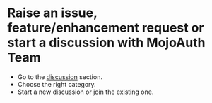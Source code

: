 #  Raise an issue, feature/enhancement request or start a discussion with MojoAuth Team

- Go to the [discussion](https://github.com/MojoAuth/community/discussions) section.
- Choose the right category.
- Start a new discussion or join the existing one.

